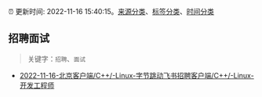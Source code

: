 :alarm_clock: 更新时间: 2022-11-16 15:40:15。[来源分类](../README.md)、[标签分类](../TAGS.md)、[时间分类](../TIMELINE.md)

## 招聘面试


> 关键字：`招聘`、`面试`



- [2022-11-16-北京客户端/C++/-Linux-字节跳动飞书招聘客户端/C++/-Linux-开发工程师](https://www.v2ex.com/t/895762) 
